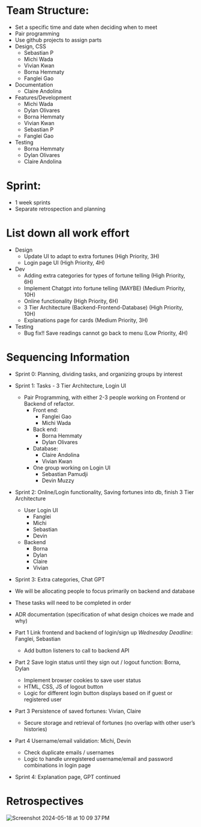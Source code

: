 # Team Structure:
  -   Set a specific time and date when deciding when to meet
  -   Pair programming
  -   Use github projects to assign parts
  -   Design, CSS
      -   Sebastian P
      -   Michi Wada
      -   Vivian Kwan
      -   Borna Hemmaty
      -   Fanglei Gao
  -   Documentation
      -   Claire Andolina
  -   Features/Development
      -   Michi Wada
      -   Dylan Olivares
      -   Borna Hemmaty
      -   Vivian Kwan
      -   Sebastian P
      -   Fanglei Gao
  -   Testing
      -   Borna Hemmaty
      -   Dylan Olivares
      -   Claire Andolina

# Sprint:
  -   1 week sprints
  -   Separate retrospection and planning

# List down all work effort
  -   Design
      -   Update UI to adapt to extra fortunes 			(High Priority, 3H)
      -   Login page UI 						(High Priority, 4H)
  -   Dev
      -   Adding extra categories for types of fortune telling 	(High Priority, 6H)
      -   Implement Chatgpt into fortune telling (MAYBE) 	(Medium Priority, 10H) 
      -   Online functionality 					(High Priority, 6H)
      -   3 Tier Architecture (Backend-Frontend-Database)	(High Priority, 10H)
      -   Explanations page for cards				(Medium Priority, 3H)
  -   Testing
      -   Bug fix!! Save readings cannot go back to menu 	(Low Priority, 4H)

# Sequencing Information
  -   Sprint 0: Planning, dividing tasks, and organizing groups by interest
  -   Sprint 1: Tasks - 3 Tier Architecture, Login UI
      -   Pair Programming, with either 2-3 people working on Frontend or Backend of refactor.
          -   Front end:
              -   Fanglei Gao
              -   Michi Wada
          -   Back end:
              -   Borna Hemmaty
              -   Dylan Olivares
          -   Database:
              -   Claire Andolina
              -   Vivian Kwan
          -   One group working on Login UI
              -   Sebastian Pamudji
              -    Devin Muzzy
  -   Sprint 2: Online/Login functionality, Saving fortunes into db, finish 3 Tier Architecture
      -   User Login UI
          -   Fanglei
          -   Michi
          -   Sebastian
          -   Devin
      -   Backend
          -   Borna
          -   Dylan
          -   Claire
          -   Vivian
  -   Sprint 3: Extra categories, Chat GPT
  -   We will be allocating people to focus primarily on backend and database
  -   These tasks will need to be completed in order
  -   ADR documentation (specification of what design choices we made and why)
  -   Part 1 Link frontend and backend of login/sign up *Wednesday Deadline*: Fanglei, Sebastian
      -    Add button listeners to call to backend API
  -   Part 2 Save login status until they sign out / logout function: Borna, Dylan
      -   Implement browser cookies to save user status
      -   HTML, CSS, JS of logout button
      -   Logic for different login button displays based on if guest or registered user
  -   Part 3 Persistence of saved fortunes: Vivian, Claire
      -   Secure storage and retrieval of fortunes (no overlap with other user’s histories)
  -   Part 4 Username/email validation: Michi, Devin
      -   Check duplicate emails / usernames
      -   Logic to handle unregistered username/email and password combinations in login page

  -   Sprint 4: Explanation page, GPT continued

# Retrospectives
![Screenshot 2024-05-18 at 10 09 37 PM](https://github.com/MichinoriW/cse112-group9/assets/108210076/d9204b0b-8c2a-4741-ae2a-cef2bd1d70ab)
